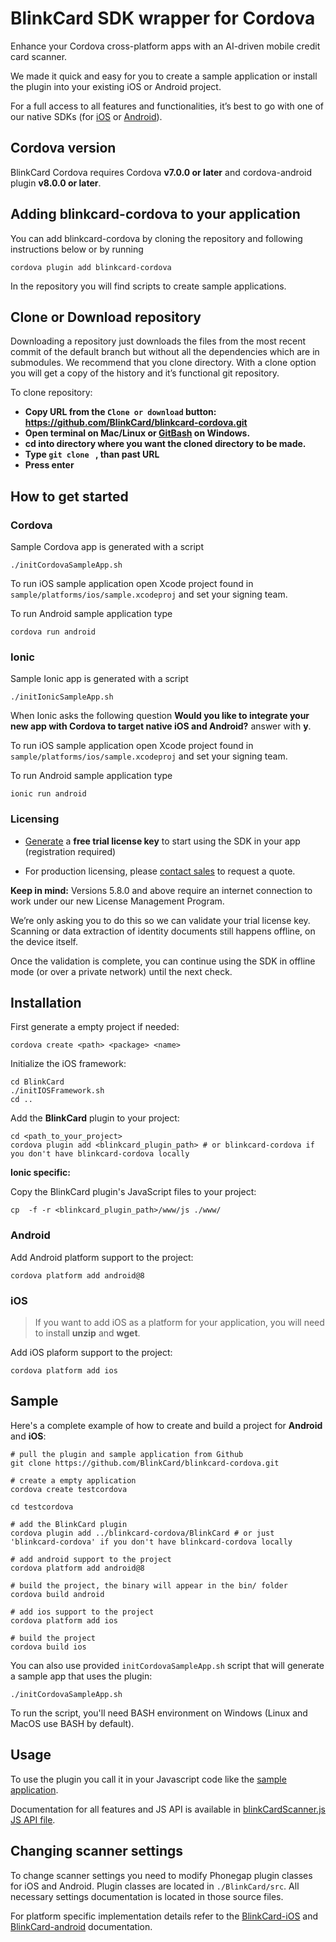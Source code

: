 # BlinkCard SDK wrapper for Cordova

Enhance your Cordova cross-platform apps with an AI-driven mobile credit card scanner.

We made it quick and easy for you to create a sample application or install the plugin into your existing iOS or Android project.

For a full access to all features and functionalities, it’s best to go with one of our native SDKs (for [iOS](https://github.com/BlinkCard/blinkcard-ios) or [Android](https://github.com/BlinkCard/blinkcard-android)).

## Cordova version
BlinkCard Cordova requires Cordova **v7.0.0 or later** and cordova-android plugin **v8.0.0 or later**.

## Adding blinkcard-cordova to your application

You can add blinkcard-cordova by cloning the repository and following instructions below or by running

```shell
cordova plugin add blinkcard-cordova
```

In the repository you will find scripts to create sample applications.

## Clone or Download repository
Downloading a repository just downloads the files from the most recent commit of the default branch but without all the dependencies which are in submodules. We recommend that you clone directory. With a clone option you will get a copy of the history and it’s functional git repository.

To clone repository:

+ **Copy URL from the `Clone or download` button: https://github.com/BlinkCard/blinkcard-cordova.git**
+ **Open terminal on Mac/Linux or [GitBash](https://git-for-windows.github.io/) on Windows.**
+ **cd into directory where you want the cloned directory to be made.**
+ **Type `git clone ` , than past URL**
+ **Press enter**

## How to get started

### Cordova

Sample Cordova app is generated with a script

```shell
./initCordovaSampleApp.sh
```

To run iOS sample application open Xcode project found in `sample/platforms/ios/sample.xcodeproj` and set your signing team.

To run Android sample application type

```shell
cordova run android
```

### Ionic

Sample Ionic app is generated with a script

```shell
./initIonicSampleApp.sh
```

When Ionic asks the following question **Would you like to integrate your new app with Cordova to target native iOS and Android?** answer with **y**.

To run iOS sample application open Xcode project found in `sample/platforms/ios/sample.xcodeproj` and set your signing team.

To run Android sample application type

```shell
ionic run android
```

### Licensing

- [Generate](https://microblink.com/login?url=/customer/generatedemolicence) a **free trial license key** to start using the SDK in your app (registration required)

- For production licensing, please [contact sales](https://microblink.com/contact-us) to request a quote.

**Keep in mind:** Versions 5.8.0 and above require an internet connection to work under our new License Management Program.

We’re only asking you to do this so we can validate your trial license key. Scanning or data extraction of identity documents still happens offline, on the device itself. 

Once the validation is complete, you can continue using the SDK in offline mode (or over a private network) until the next check.


## Installation

First generate a empty project if needed:

```shell
cordova create <path> <package> <name>
```

Initialize the iOS framework:

```shell
cd BlinkCard
./initIOSFramework.sh
cd ..
```

Add the **BlinkCard** plugin to your project:

```shell
cd <path_to_your_project>
cordova plugin add <blinkcard_plugin_path> # or blinkcard-cordova if you don't have blinkcard-cordova locally
```

**Ionic specific:**

Copy the BlinkCard plugin's JavaScript files to your project:
```shell
cp  -f -r <blinkcard_plugin_path>/www/js ./www/
```

### Android

Add Android platform support to the project:

    cordova platform add android@8
    
### iOS

> If you want to add iOS as a platform for your application, you will need to install **unzip** and **wget**.

Add iOS plaform support to the project:

    cordova platform add ios

## Sample

Here's a complete example of how to create and build a project for **Android** and **iOS**:

```shell
# pull the plugin and sample application from Github
git clone https://github.com/BlinkCard/blinkcard-cordova.git

# create a empty application
cordova create testcordova

cd testcordova

# add the BlinkCard plugin
cordova plugin add ../blinkcard-cordova/BlinkCard # or just 'blinkcard-cordova' if you don't have blinkcard-cordova locally

# add android support to the project
cordova platform add android@8

# build the project, the binary will appear in the bin/ folder
cordova build android

# add ios support to the project
cordova platform add ios

# build the project
cordova build ios
```

You can also use provided `initCordovaSampleApp.sh` script that will generate a sample app that uses the plugin:

```shell
./initCordovaSampleApp.sh
```

To run the script, you'll need BASH environment on Windows (Linux and MacOS use BASH by default).


## Usage

To use the plugin you call it in your Javascript code like the [sample application](www/js/index.js).

Documentation for all features and JS API is available in [blinkCardScanner.js JS API file](BlinkCard/www/blinkCardScanner.js).


## Changing scanner settings

To change scanner settings you need to modify Phonegap plugin classes for iOS and Android. Plugin classes are located in `./BlinkCard/src`. All necessary settings documentation is located in those source files. 

For platform specific implementation details refer to the [BlinkCard-iOS](https://github.com/BlinkCard/blinkcard-ios) and [BlinkCard-android](https://github.com/BlinkCard/blinkcard-android) documentation.
